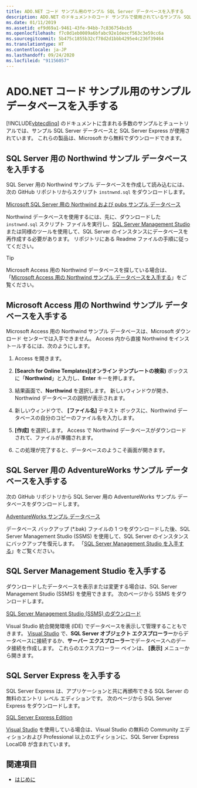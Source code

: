 ```yaml
---
title: ADO.NET コード サンプル用のサンプル SQL Server データベースを入手する
description: ADO.NET のドキュメントのコード サンプルで使用されているサンプル SQL Server データベースと、SQL Server および管理ツールをダウンロードします。
ms.date: 01/11/2019
ms.assetid: ef9d69a1-9461-43fe-94bb-7c836754bcb5
ms.openlocfilehash: f7c0d1eb0089a6bfabc92e1deecf563c3e59cc6a
ms.sourcegitcommit: 5b475c1855b32cf78d2d1bbb4295e4c236f39464
ms.translationtype: HT
ms.contentlocale: ja-JP
ms.lasthandoff: 09/24/2020
ms.locfileid: "91156057"
---
```

# <a name="get-the-sample-databases-for-adonet-code-samples"></a>ADO.NET コード サンプル用のサンプル データベースを入手する

[!INCLUDE[vbtecdlinq](../../../../../../includes/vbtecdlinq-md.md)] のドキュメントに含まれる多数のサンプルとチュートリアルでは、サンプル SQL Server データベースと SQL Server Express が使用されています。 これらの製品は、Microsoft から無料でダウンロードできます。

## <a name="get-the-northwind-sample-database-for-sql-server"></a>SQL Server 用の Northwind サンプル データベースを入手する

SQL Server 用の Northwind サンプル データベースを作成して読み込むには、次の GitHub リポジトリからスクリプト `instnwnd.sql` をダウンロードします。

[Microsoft SQL Server 用の Northwind および pubs サンプル データベース](https://github.com/Microsoft/sql-server-samples/tree/master/samples/databases/northwind-pubs)

Northwind データベースを使用するには、先に、ダウンロードした `instnwnd.sql` スクリプト ファイルを実行し、[SQL Server Management Studio](#get_ssms) または同様のツールを使用して、SQL Server のインスタンスにデータベースを再作成する必要があります。 リポジトリにある Readme ファイルの手順に従ってください。

> [!TIP]
> Microsoft Access 用の Northwind データベースを探している場合は、「[Microsoft Access 用の Northwind サンプル データベースを入手する](#northwind_access)」をご覧ください。

## <a name="get-the-northwind-sample-database-for-microsoft-access"></a><a name="northwind_access"></a> Microsoft Access 用の Northwind サンプル データベースを入手する

Microsoft Access 用の Northwind サンプル データベースは、Microsoft ダウンロード センターでは入手できません。 Access 内から直接 Northwind をインストールするには、次のようにします。

1. Access を開きます。

1. **[Search for Online Templates]\(オンライン テンプレートの検索\)** ボックスに「**Northwind**」と入力し、**Enter** キーを押します。

1. 結果画面で、**Northwind** を選択します。 新しいウィンドウが開き、Northwind データベースの説明が表示されます。

1. 新しいウィンドウで、 **[ファイル名]** テキスト ボックスに、Northwind データベースの自分のコピーのファイル名を入力します。

1. **[作成]** を選択します。 Access で Northwind データベースがダウンロードされて、ファイルが準備されます。

1. この処理が完了すると、データベースのようこそ画面が開きます。

## <a name="get-the-adventureworks-sample-database-for-sql-server"></a>SQL Server 用の AdventureWorks サンプル データベースを入手する

次の GitHub リポジトリから SQL Server 用の AdventureWorks サンプル データベースをダウンロードします。

[AdventureWorks サンプル データベース](https://github.com/Microsoft/sql-server-samples/releases/tag/adventureworks)

データベース バックアップ (\*.bak) ファイルの 1 つをダウンロードした後、SQL Server Management Studio (SSMS) を使用して、SQL Server のインスタンスにバックアップを復元します。 「[SQL Server Management Studio を入手する](#get_ssms)」をご覧ください。

## <a name="get-sql-server-management-studio"></a><a name="get_ssms"></a> SQL Server Management Studio を入手する

ダウンロードしたデータベースを表示または変更する場合は、SQL Server Management Studio (SSMS) を使用できます。 次のページから SSMS をダウンロードします。

[SQL Server Management Studio (SSMS) のダウンロード](/sql/ssms/download-sql-server-management-studio-ssms)

Visual Studio 統合開発環境 (IDE) でデータベースを表示して管理することもできます。 [Visual Studio](https://www.visualstudio.com/downloads/?utm_medium=microsoft&utm_source=docs.microsoft.com&utm_campaign=button+cta&utm_content=download+vs2019) で、**SQL Server オブジェクト エクスプローラー**からデータベースに接続するか、**サーバー エクスプローラー**でデータベースへのデータ接続を作成します。 これらのエクスプローラー ペインは、 **[表示]** メニューから開きます。

## <a name="get-sql-server-express"></a><a name="get_sql"></a> SQL Server Express を入手する

SQL Server Express は、アプリケーションと共に再頒布できる SQL Server の無料のエントリ レベル エディションです。 次のページから SQL Server Express をダウンロードします。
  
[SQL Server Express Edition](https://www.microsoft.com/sql-server/sql-server-editions-express)

[Visual Studio](https://www.visualstudio.com/downloads/?utm_medium=microsoft&utm_source=docs.microsoft.com&utm_campaign=button+cta&utm_content=download+vs2019) を使用している場合は、Visual Studio の無料の Community エディションおよび Professional 以上のエディションに、SQL Server Express LocalDB が含まれています。  

## <a name="see-also"></a>関連項目

- [はじめに](getting-started.md)

